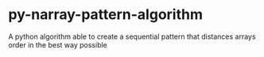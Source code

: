 # py-narray-pattern-algorithm
A python algorithm able to create a sequential pattern that distances arrays order in the best way possible
